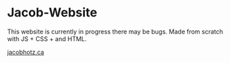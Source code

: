 # Jacob-Website

This website is currently in progress there may be bugs. Made from scratch with JS + CSS + and HTML. 

[jacobhotz.ca](https://jacobhotz.ca)
